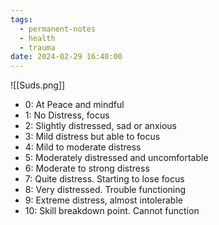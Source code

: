 ```yaml
---
tags:
  - permanent-notes
  - health 
  - trauma
date: 2024-02-29 16:40:00
---
```


![[Suds.png]]

- 0: At Peace and mindful
- 1: No Distress, focus
- 2: Slightly distressed, sad or anxious
- 3: Mild distress but able to focus
- 4: Mild to moderate distress
- 5: Moderately distressed and uncomfortable
- 6: Moderate to strong distress
- 7: Quite distress. Starting to lose focus
- 8: Very distressed. Trouble functioning
- 9: Extreme distress, almost intolerable
- 10: Skill breakdown point. Cannot function

